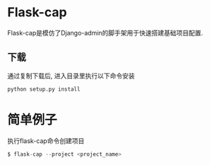 # Flask-cap
Flask-cap是模仿了Django-admin的脚手架用于快速搭建基础项目配置.

## 下载
通过复制下载后, 进入目录里执行以下命令安装
```python
python setup.py install
```
# 简单例子
执行flask-cap命令创建项目
```python
$ flask-cap --project <project_name>
```
